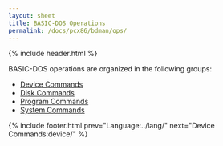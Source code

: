 ```yaml
---
layout: sheet
title: BASIC-DOS Operations
permalink: /docs/pcx86/bdman/ops/
---
```


{% include header.html %}

BASIC-DOS operations are organized in the following groups:

- [Device Commands](device/)
- [Disk Commands](disk/)
- [Program Commands](program/)
- [System Commands](system/)

{% include footer.html prev="Language:../lang/" next="Device Commands:device/" %}
